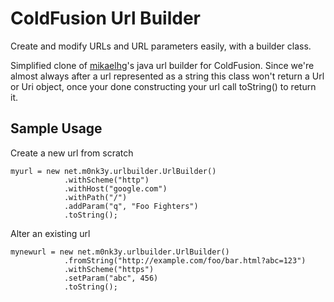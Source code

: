 ColdFusion Url Builder
============

Create and modify URLs and URL parameters easily, with a builder class.

Simplified clone of [mikaelhg](https://github.com/mikaelhg/urlbuilder)'s java url builder for ColdFusion. 
Since we're almost always after a url represented as a string this class won't return a Url or Uri object, 
once your done constructing your url call toString() to return it.


Sample Usage
------------
Create a new url from scratch
```
myurl = new net.m0nk3y.urlbuilder.UrlBuilder()
            .withScheme("http")
            .withHost("google.com")
            .withPath("/")
            .addParam("q", "Foo Fighters")
            .toString();
```

Alter an existing url
```
mynewurl = new net.m0nk3y.urlbuilder.UrlBuilder()
            .fromString("http://example.com/foo/bar.html?abc=123")
            .withScheme("https") 
            .setParam("abc", 456)
            .toString();
```

